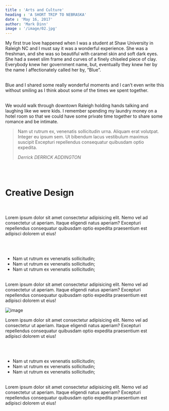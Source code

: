 ```yaml
---
title : 'Arts and Culture'
heading : 'A SHORT TRIP TO NEBRASKA'
date : 'May 16, 2017'
author: 'Mark Dinn'
image : '/image/02.jpg'
---
```



My first true love happened when I was a student at Shaw University in Raleigh NC and I must say it was a wonderful experience. She was a freshman, and she was so beautiful with caramel skin and soft dark eyes. She had a sweet slim frame and curves of a finely chiseled piece of clay. Everybody knew her government name, but, eventually they knew her by the name I affectionately called her by, “Blue”.</br><br>

Blue and I shared some really wonderful moments and I can’t even write this without smiling as I think about some of the times we spent together.</br> <br>

We would walk through downtown Raleigh holding hands talking and laughing like we were kids. I remember spending my laundry money on a hotel room so that we could have some private time together to share some romance and be intimate.

<blockquote class="blockquote">
                  <p>Nam ut rutrum ex, venenatis sollicitudin urna. Aliquam erat volutpat. Integer eu ipsum sem. Ut bibendum lacus vestibulum maximus suscipit Excepturi repellendus consequatur quibusdam optio expedita.</p>

<cite>
                  Derrick DERRICK ADDINGTON
</cite>               
</blockquote>
<br> <br>

# Creative Design 
<br> <br>
Lorem ipsum dolor sit amet consectetur adipisicing elit. Nemo vel ad consectetur ut aperiam. Itaque eligendi natus aperiam? Excepturi repellendus consequatur quibusdam optio expedita praesentium est adipisci dolorem ut eius!

 <br><br>

 <ul>
 <li>
     Nam ut rutrum ex venenatis sollicitudin;
 </li>
  <li>
     Nam ut rutrum ex venenatis sollicitudin;
 </li>
  <li>
     Nam ut rutrum ex venenatis sollicitudin;
 </li>
 </ul>
<br>
Lorem ipsum dolor sit amet consectetur adipisicing elit. Nemo vel ad consectetur ut aperiam. Itaque eligendi natus aperiam? Excepturi repellendus consequatur quibusdam optio expedita praesentium est adipisci dolorem ut eius!



![image](/image/01.jpg)

Lorem ipsum dolor sit amet consectetur adipisicing elit. Nemo vel ad consectetur ut aperiam. Itaque eligendi natus aperiam? Excepturi repellendus consequatur quibusdam optio expedita praesentium est adipisci dolorem ut eius!

 <br><br>

 <ul>
 <li>
     Nam ut rutrum ex venenatis sollicitudin;
 </li>
  <li>
     Nam ut rutrum ex venenatis sollicitudin;
 </li>
  <li>
     Nam ut rutrum ex venenatis sollicitudin;
 </li>
 </ul>
<br>
Lorem ipsum dolor sit amet consectetur adipisicing elit. Nemo vel ad consectetur ut aperiam. Itaque eligendi natus aperiam? Excepturi repellendus consequatur quibusdam optio expedita praesentium est adipisci dolorem ut eius!

 

